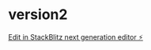 # version2

[Edit in StackBlitz next generation editor ⚡️](https://stackblitz.com/~/github.com/SiddharthPerkar/version2)